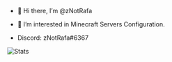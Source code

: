 - 👋 Hi there, I’m @zNotRafa
- 👀 I’m interested in Minecraft Servers Configuration.

- Discord: zNotRafa#6367


![Stats](https://github-readme-stats.vercel.app/api?username=zNotRafa&theme=nightowl&show_icons=true)
